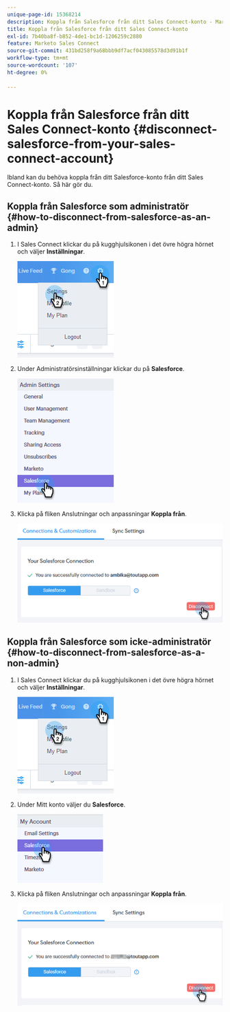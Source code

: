 ```yaml
---
unique-page-id: 15368214
description: Koppla från Salesforce från ditt Sales Connect-konto - Marketo Docs - produktdokumentation
title: Koppla från Salesforce från ditt Sales Connect-konto
exl-id: 7b40ba8f-b852-4de1-bc1d-1206259c2880
feature: Marketo Sales Connect
source-git-commit: 431bd258f9a68bbb9df7acf043085578d3d91b1f
workflow-type: tm+mt
source-wordcount: '107'
ht-degree: 0%

---
```


# Koppla från Salesforce från ditt Sales Connect-konto {#disconnect-salesforce-from-your-sales-connect-account}

Ibland kan du behöva koppla från ditt Salesforce-konto från ditt Sales Connect-konto. Så här gör du.

## Koppla från Salesforce som administratör {#how-to-disconnect-from-salesforce-as-an-admin}

1. I Sales Connect klickar du på kugghjulsikonen i det övre högra hörnet och väljer **Inställningar**.

   ![](assets/one-1.png)

1. Under Administratörsinställningar klickar du på **Salesforce**.

   ![](assets/six-1.png)

1. Klicka på fliken Anslutningar och anpassningar **Koppla från**.

   ![](assets/seven-1.png)

## Koppla från Salesforce som icke-administratör {#how-to-disconnect-from-salesforce-as-a-non-admin}

1. I Sales Connect klickar du på kugghjulsikonen i det övre högra hörnet och väljer **Inställningar**.

   ![](assets/one-1.png)

1. Under Mitt konto väljer du **Salesforce**.

   ![](assets/two-1.png)

1. Klicka på fliken Anslutningar och anpassningar **Koppla från**.

   ![](assets/3333.png)
